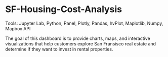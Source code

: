 # SF-Housing-Cost-Analysis

Tools: Jupyter Lab, Python, Panel, Plotly, Pandas, hvPlot, Maplotlib, Numpy, Mapbox API

The goal of this dashboard is to provide charts, maps, and interactive visualizations that help customers explore San Fransisco real estate and determine if they want to invest in rental properties.


